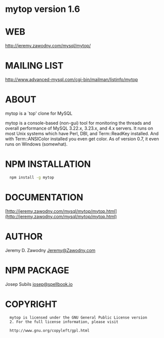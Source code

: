 mytop version 1.6
===

# WEB

  http://jeremy.zawodny.com/mysql/mytop/

# MAILING LIST

  http://www.advanced-mysql.com/cgi-bin/mailman/listinfo/mytop

# ABOUT

  mytop is a `top' clone for MySQL

  mytop is a console-based (non-gui) tool for monitoring the threads
  and overall performance of MySQL 3.22.x, 3.23.x, and 4.x servers. It
  runs on most Unix systems which have Perl, DBI, and Term::ReadKey
  installed. And with Term::ANSIColor installed you even get color. As
  of version 0.7, it even runs on Windows (somewhat).

# NPM INSTALLATION
```sh
  npm install -g mytop
```

# DOCUMENTATION
[http://jeremy.zawodny.com/mysql/mytop/mytop.html](http://jeremy.zawodny.com/mysql/mytop/mytop.html)

# AUTHOR

  Jeremy D. Zawodny <Jeremy@Zawodny.com>

# NPM PACKAGE

  Josep Subils <josep@spellbook.io>

# COPYRIGHT
```
  mytop is licensed under the GNU General Public License version
  2. For the full license information, please visit

  http://www.gnu.org/copyleft/gpl.html
```
